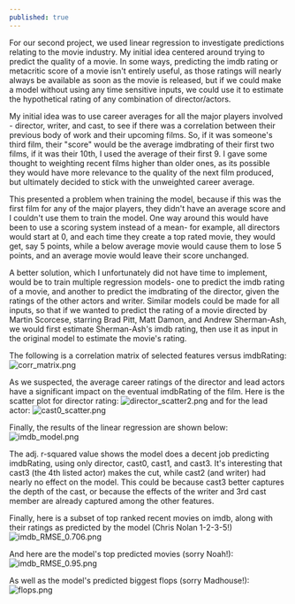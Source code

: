 ```yaml
---
published: true
---
```



For our second project, we used linear regression to investigate predictions relating to the movie industry.  My initial idea centered around trying to predict the quality of a movie.  In some ways, predicting the imdb rating or metacritic score of a movie isn't entirely useful, as those ratings will nearly always be available as soon as the movie is released, but if we could make a model without using any time sensitive inputs, we could use it to estimate the hypothetical rating of any combination of director/actors.

My initial idea was to use career averages for all the major players involved - director, writer, and cast, to see if there was a correlation between their previous body of work and their upcoming films.  So, if it was someone's third film, their "score" would be the average imdbrating of their first two films, if it was their 10th, I used the average of their first 9.  I gave some thought to weighting recent films higher than older ones, as its possible they would have more relevance to the quality of the next film produced, but ultimately decided to stick with the unweighted career average.  

This presented a problem when training the model, because if this was the first film for any of the major players, they didn't have an average score and I couldn't use them to train the model.  One way around this would have been to use a scoring system instead of a mean- for example, all directors would start at 0, and each time they create a top rated movie, they would get, say 5 points, while a below average movie would cause them to lose 5 points, and an average movie would leave their score unchanged.  

A better solution, which I unfortunately did not have time to implement, would be to train multiple regression models- one to predict the imdb rating of a movie, and another to predict the imdbrating of the director, given the ratings of the other actors and writer.  Similar models could be made for all inputs, so that if we wanted to predict the rating of a movie directed by Martin Scorcese, starring Brad Pitt, Matt Damon, and Andrew Sherman-Ash, we would first estimate Sherman-Ash's imdb rating, then use it as input in the original model to estimate the movie's rating.

The following is a correlation matrix of selected features versus imdbRating:
![corr_matrix.png](https://github.com/shermanash/shermanash.github.io/tree/master/_posts/corr_matrix.png)

As we suspected, the average career ratings of the director and lead actors have a significant impact on the eventual imdbRating of the film.  Here is the scatter plot for director rating:
![director_scatter2.png](https://github.com/shermanash/shermanash.github.io/tree/master/_posts/director_scatter2.png)
and for the lead actor:
![cast0_scatter.png](https://github.com/shermanash/shermanash.github.io/tree/master/_posts/cast0_scatter.png)

Finally, the results of the linear regression are shown below:
![imdb_model.png](https://github.com/shermanash/shermanash.github.io/tree/master/_posts/imdb_model.png)


The adj. r-squared value shows the model does a decent job predicting imdbRating, using only director, cast0, cast1, and cast3.  It's interesting that cast3 (the 4th listed actor) makes the cut, while cast2 (and writer) had nearly no effect on the model.  This could be because cast3 better captures the depth of the cast, or because the effects of the writer and 3rd cast member are already captured among the other features.

Finally, here is a subset of top ranked recent movies on imdb, along with their ratings as predicted by the model (Chris Nolan 1-2-3-5!)
![imdb_RMSE_0.706.png](https://github.com/shermanash/shermanash.github.io/tree/master/_posts/imdb_RMSE_0.706.png)

And here are the model's top predicted movies (sorry Noah!):
![imdb_RMSE_0.95.png](https://github.com/shermanash/shermanash.github.io/tree/master/_posts/imdb_RMSE_0.95.png)

As well as the model's predicted biggest flops (sorry Madhouse!):
![flops.png](https://github.com/shermanash/shermanash.github.io/tree/master/_posts/flops.png)
